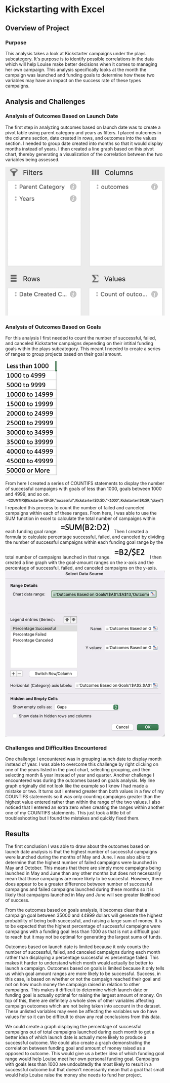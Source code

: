 # Kickstarting with Excel

## Overview of Project

### Purpose
This analysis takes a look at Kickstarter campaigns under the plays subcategory. It's purpose is to identify possible correlations in the data which will help Louise make better decisions when it comes to managing her own campaign. This analysis specifically looks at the month the campaign was launched and funding goals to determine how these two variables may have an impact on the success rate of these types campaigns.

## Analysis and Challenges

### Analysis of Outcomes Based on Launch Date
The first step in analyzing outcomes based on launch date was to create a pivot table using parent category and years as filters. I placed outcomes in the columns section, date created in rows, and outcomes into the values section. I needed to group date created into months so that it would display months instead of years. I then created a line graph based on this pivot chart, thereby generating a visualization of the correlation between the two variables being assessed.

![pivot chart values](Screenshot6.png)

### Analysis of Outcomes Based on Goals
For this analysis I first needed to count the number of successful, failed, and canceled Kickstarter campaigns depending on their intitial funding goals within the plays subcategory. This meant I needed to create a series of ranges to group projects based on their goal amount.

![ranges](Screenshot1.png)

From here I created a series of COUNTIFS statements to display the number of successful campaigns with goals of less than 1000, goals between 1000 and 4999, and so on. 
![Countifs statements](ScreenShot2.png)
I repeated this process to count the number of failed and canceled campaigns within each of these ranges. From here, I was able to use the SUM function in excel to calculate the total number of campaigns within each funding goal range. 
![SUM Function](Screenshot3.png)
Then I created a formula to calculate percentage successful, failed, and canceled by dividing the number of successful campaigns within each funding goal range by the total number of campaigns launched in that range. 
![formula](Screenshot4.png)
I then created a line graph with the goal-amount ranges on the x-axis and the percentage of successful, failed, and canceled campaigns on the y-axis. 
![line graph values](Screenshot5.png)

### Challenges and Difficulties Encountered
One challenge I encountered was in grouping launch date to display month instead of year. I was able to overcome this challenge by right clicking on one of the years listed in the pivot chart, selecting grouping, and then selecting month & year instead of year and quarter. Another challenge I encountered was during the outcomes based on goals analysis. My line graph originally did not look like the example so I knew I had made a mistake or two. It turns out I entered greater than both values in a few of my COUNTIFS statements so it was only counting campaigns greater than the highest value entered rather than within the range of the two values. I also noticed that I entered an extra zero when creating the ranges within another one of my COUNTIFS statements. This just took a little bit of troubleshooting but I found the mistakes and quickly fixed them.

## Results

The first conclusion I was able to draw about the outcomes based on launch date analysis is that the highest number of successful campaigns were launched during the months of May and June. I was also able to determine that the highest number of failed campaigns were launched in May and October. This means that there are simply more campaigns being launched in May and June than any other months but does not necessarily mean that those campaigns are more likely to be succesful. However, there does appear to be a greater difference between number of successful campaigns and failed campaigns launched during these months so it is likely that campaigns launched in May and June will see greater likelihood of success.

From the outcomes based on goals analysis, it becomes clear that a campaign goal between 35000 and 44999 dollars will generate the highest probability of being both successful, and raising a large sum of money. It is to be expected that the highest percentage of successful campaigns were campaigns with a funding goal less than 1000 as that is not a difficult goal to reach but it may not be optimal for generating the largest sums of funds.

Outcomes based on launch date is limited because it only counts the number of successful, failed, and canceled campaigns during each month rather than displaying a percentage successful vs percentage failed. This makes it harder to understand which month would actually be better to launch a campaign. Outcomes based on goals is limited because it only tells us which goal amount ranges are more likely to be successful. Success, in this case, is based on whether or not the campaign reached their goal and not on how much money the campaign raised in relation to other campaigns. This makes it difficult to determine which launch date or funding goal is actually optimal for raising the largest amount of money. On top of this, there are definitely a whole slew of other variables affecting campaign outcomes which are not being taken into account in the dataset. These unlisted variables may even be affecting the variables we do have values for so it can be difficult to draw any real conclusions from this data.

We could create a graph displaying the percentage of successful campaigns out of total campaigns launched during each month to get a better idea of which launch date is actually more likely to produce a successful outcome. We could also create a graph demonstrating the correlation between funding goal and amount of money raised as a opposed to outcome. This would give us a better idea of which funding goal range would help Louise meet her own personal funding goal. Campaigns with goals less than 1000 are undoubtedly the most likely to result in a successful outcome but that doesn't necessarily mean that a goal that small would help Louise raise the money she needs to fund her project.
